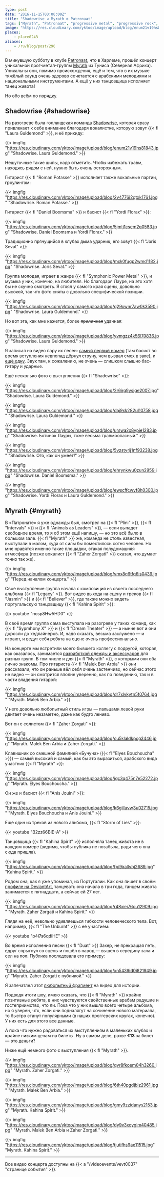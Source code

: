 ```yaml
---
type: post
date: "2016-11-15T00:00:00Z"
title: "Shadowrise и Myrath в Patronaat"
tags: ["Myrath", "Patronaat", "progressive metal", "progressive rock", "Shadowrise", "музыка", "Нидерланды", "Харлем"]
image: "https://res.cloudinary.com/yktoo/image/upload/blog/enum21v19hs81843.jpg"
places:
    - place0243
aliases:
    - /ru/blog/post/296
---
```


В минувшую субботу в клубе [Patronaat](http://www.patronaat.nl/), что в Харлеме, прошёл концерт уникальной прог-метал-группы [Myrath](http://www.myrath.com/) из Туниса (Северная Африка). Уникальны они, помимо происхождения, ещё и тем, что в их музыке тяжёлый саунд очень здорово сочетается с арабскими мелодиями и национальными инструментами. А ещё у них танцовщица исполняет танец живота!

Но обо всём по порядку.

<!--more-->

## Shadowrise {#shadowrise}

На разогреве была голландская команда [Shadowrise](http://shadowrise.nl/), которая сразу привлекает к себе внимание благодаря вокалистке, которую зовут {{< fl "Laura Guldemond" >}}, и её прикиду:

{{< imgfig "https://res.cloudinary.com/yktoo/image/upload/blog/enum21v19hs81843.jpg" "Shadowrise. Laura Guldemond." >}}

Нешуточные такие шипы, надо отметить. Чтобы избежать травм, находясь рядом с ней, нужно быть очень осторожным.

Гитарист {{< fl "Roman Potasse" >}} исполняет также вокальные партии, гроулингом:

{{< imgfig "https://res.cloudinary.com/yktoo/image/upload/blog/2v4776i2qtxk1761.jpg" "Shadowrise. Roman Potasse." >}}

Гитарист {{< fl "Daniel Boomsma" >}} и басист {{< fl "Yordi Florax" >}}:

{{< imgfig "https://res.cloudinary.com/yktoo/image/upload/blog/5jmtj1csem2q0583.jpg" "Shadowrise. Daniel Boomsma и Yordi Florax." >}}

Традиционно прячущийся в клубах дыма ударник, его зовут {{< fl "Joris Sevat" >}}:

{{< imgfig "https://res.cloudinary.com/yktoo/image/upload/blog/mxk0fugp2wmd1182.jpg" "Shadowrise. Joris Sevat." >}}

Группа молодая,  играет в жанре {{< fl "Symphonic Power Metal" >}}, и музыка у них, конечно, на любителя. Но благодаря Лауре, на это хотя бы не скучно смотреть. Я стоял у самого края сцены, довольно высокой, так что фото сняты с довольно специфической позиции.

{{< imgfig "https://res.cloudinary.com/yktoo/image/upload/blog/g29xwnr7aw0k3590.jpg" "Shadowrise. Laura Guldemond." >}}

Но вот эта, как мне кажется, более ~~приличная~~ удачная:

{{< imgfig "https://res.cloudinary.com/yktoo/image/upload/blog/yvmgzz4k56l70836.jpg" "Shadowrise. Laura Guldemond." >}}

Я записал на видео пару их песен: [самый первый номер](https://www.youtube.com/watch?v=DrtF06SLs00) (там басист во время вступления невпопад дёрнул струну, чем вызвал смех в зале), и [ещё одну](https://www.youtube.com/watch?v=3GdVtPuQPeE). Звук там, к сожалению, не очень — слишком слышно бас-гитару и ударные.

Ещё несколько фото с выступления {{< fl "Shadowrise" >}}:

{{< imgfig "https://res.cloudinary.com/yktoo/image/upload/blog/2r6irg9ysjge2007.jpg" "Shadowrise. Laura Guldemond." >}}

{{< imgfig "https://res.cloudinary.com/yktoo/image/upload/blog/daj9xk282ul10758.jpg" "Shadowrise. Laura Guldemond." >}}

{{< imgfig "https://res.cloudinary.com/yktoo/image/upload/blog/urswa2x8ypie1283.jpg" "Shadowrise. Ботинок Лауры, тоже весьма травмоопасный." >}}

{{< imgfig "https://res.cloudinary.com/yktoo/image/upload/blog/5vzsty4j1nf93238.jpg" "Shadowrise. Ого, как он умеет!" >}}

{{< imgfig "https://res.cloudinary.com/yktoo/image/upload/blog/ehrynkwu0zun2959.jpg" "Shadowrise. Daniel Boomsma." >}}

{{< imgfig "https://res.cloudinary.com/yktoo/image/upload/blog/ewscffcwvf8h0300.jpg" "Shadowrise. Yordi Florax и Laura Guldemond." >}}

## Myrath {#myrath}

В «Патронате» я уже однажды был, смотрел на {{< fl "Plini" >}}, {{< fl "Intervals" >}} и {{< fl "Animals as Leaders" >}}, — если выпадет свободное время, то я об этом ещё напишу, — но это всё было в большом зале. {{< fl "Myrath" >}} же, команда не столь известная, выступали в малом, куда от силы бы поместилось сотня человек. Но мне нравятся именно такие площадки, этакая полудомашняя атмосфера (позже вокалист {{< fl "Zaher Zorgati" >}} сказал, что думает точно так же).

{{< imgfig "https://res.cloudinary.com/yktoo/image/upload/blog/vmx8q6tfq6is0439.jpg" "Перед началом концерта." >}}

Своё выступление группа начала с композиций из своего последнего альбома {{< fl "Legacy" >}}. Вот видео выхода на сцену и треков {{< fl "Jasmin" >}} и {{< fl "Believer" >}}, где также можно видеть португальскую танцовщицу {{< fl "Kahina Spirit" >}}:

{{< youtube "nosp8Hw5HD0" >}}

В своё время группа сама выступала на разогреве у таких команд, как {{< fl "Sypmhony X" >}} и {{< fl "Dream Theater" >}} — а нынче вот и они доросли до хедлайнеров. И, надо сказать, весьма заслужено — и играют, и ведут себя ребята на сцене очень профессионально.

На концерте мы встретили моего бывшего коллегу с подругой, которая, как оказалось, занимается [разработкой одежды и аксессуаров](http://www.hayatom.com/) для разных групп. В том числе и для {{< fl "Myrath" >}}, с которыми они оба лично знакомы. Про гитариста {{< fl "Malek Ben Arbia" >}} они рассказали, что он раньше вёл себя очень застенчиво, но сейчас этого не видно — он смотрится вполне уверенно, как по поведению, так и в части владения гитарой:

{{< imgfig "https://res.cloudinary.com/yktoo/image/upload/blog/dr7xlvkytn5f0764.jpg" "Myrath. Malek Ben Arbia." >}}

У него довольно любопытный стиль игры — пальцами левой руки двигает очень незаметно, даже как будто лениво.

Вот он с солистом {{< fl "Zaher Zorgati" >}}:

{{< imgfig "https://res.cloudinary.com/yktoo/image/upload/blog/cu5klaldkpcg3446.jpg" "Myrath. Malek Ben Arbia и Zaher Zorgati." >}}

Клавишник со смешной фамилией «Бучуча» ({{< fl "Elyes Bouchoucha" >}}) — самый высокий и самый, как бы это выразиться, арабского вида участник {{< fl "Myrath" >}}:

{{< imgfig "https://res.cloudinary.com/yktoo/image/upload/blog/igc3q475n7e52272.jpg" "Myrath. Elyes Bouchoucha." >}}

Он же и басист {{< fl "Anis Jouini" >}}:

{{< imgfig "https://res.cloudinary.com/yktoo/image/upload/blog/k6gilluvw3u02715.jpg" "Myrath. Elyes Bouchoucha и Anis Jouini." >}}

Ещё один из треков из нового альбома, {{< fl "Storm of Lies" >}}:

{{< youtube "B2zz66BlE-A" >}}

Танцовщица {{< fl "Kahina Spirit" >}} исполняла танец живота не в каждом номере (видимо, чтобы публика не позабыла, ради чего она сюда пришла).

{{< imgfig "https://res.cloudinary.com/yktoo/image/upload/blog/fpi9irallvhj2689.jpg" "Kahina Spirit." >}}

Родом она, как я уже упоминал, из Португалии. Как она пишет в своём [профиле на DeviantArt](http://kahinaspirit.deviantart.com/), танцевать она начала в три года, танцем живота занимается с пятнадцати, а сейчас ей 27 лет.

{{< imgfig "https://res.cloudinary.com/yktoo/image/upload/blog/r48xiei76ou12909.jpg" "Myrath. Zaher Zorgati и Kahina Spirit." >}}

Глядя на неё, невольно удивляешься гибкости человеческого тела. Вот, например, {{< fl "The Unburnt" >}} с её участием:

{{< youtube "b4i7s6qdiHE" >}}

Во время исполнения песни {{< fl "Duat" >}} Захер, не прекращая петь, вдруг спрыгнул со сцены и пошёл в народ — вышел в середину зала и сел на пол. Публика последовала его примеру:

{{< imgfig "https://res.cloudinary.com/yktoo/image/upload/blog/xn5439id0i821949.jpg" "Myrath. Zaher Zorgati с публикой." >}}

Я запечатлел этот [любопытный фрагмент](https://www.youtube.com/watch?v=3BQBnx7WioM) на видео для истории.

Подводя итоги шоу, имею сказать, что {{< fl "Myrath" >}} крайне позитивные ребята, в них чувствуются свойственные арабам радушие и гостеприимство, что ли. Пока что у них вышло всего четыре альбома, но я уверен, что, если они подналягут на сочинение нового материала, то быстро станут популярными (в наших проггерских кругах, конечно). У них есть для этого все данные.

А пока что нужно радоваться их выступлениям в маленьких клубах и крайне низким ценам на билеты. Ну в самом деле, разве **€13** за билет — это деньги?

Ниже ещё немного фото с выступления {{< fl "Myrath" >}}.

{{< imgfig "https://res.cloudinary.com/yktoo/image/upload/blog/qvr8fkoem04h3260.jpg" "Myrath. Zaher Zorgati." >}}

{{< imgfig "https://res.cloudinary.com/yktoo/image/upload/blog/6th40pgdjblz2961.jpg" "Myrath. Malek Ben Arbia." >}}

{{< imgfig "https://res.cloudinary.com/yktoo/image/upload/blog/gmy9zzidanys2153.jpg" "Myrath. Kahina Spirit." >}}

{{< imgfig "https://res.cloudinary.com/yktoo/image/upload/blog/dy9v3xoygim40485.jpg" "Myrath. Malek Ben Arbia и Zaher Zorgati." >}}

{{< imgfig "https://res.cloudinary.com/yktoo/image/upload/blog/tjutifhs9ae11515.jpg" "Myrath. Kahina Spirit." >}}

---

Все видео концерта доступны на {{< a "/videoevents/vevt0037" "странице события" >}}.

